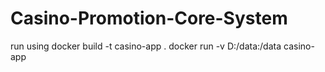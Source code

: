 # Casino-Promotion-Core-System
run using docker build -t casino-app .
docker run -v D:/data:/data casino-app


